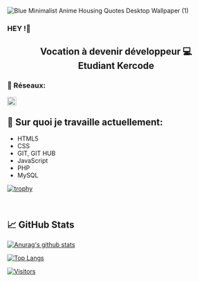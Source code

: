 


![Blue Minimalist Anime Housing Quotes Desktop Wallpaper (1)](https://user-images.githubusercontent.com/107175527/177515064-06a3f1b7-a0c6-422b-a5a8-c6eccb680604.png)

### HEY !👋



<h2 align="center">
Vocation à devenir développeur 💻</br>
Etudiant Kercode

</h2> 


### 🤝 Réseaux:

<a href="https://www.linkedin.com/in/renotewen/"><img align="left" src="https://raw.githubusercontent.com/yushi1007/yushi1007/main/images/linkedin.svg" alt="Yu Shi | LinkedIn" width="21px"/></a>

</br>

## 🔭 Sur quoi je travaille actuellement:

- HTML5
- CSS
- GIT, GIT HUB
- JavaScript
- PHP
- MySQL


[![trophy](https://github-profile-trophy.vercel.app/?username=Pazy0g&theme=onedark)](https://github.com/ryo-ma/github-profile-trophy)


</br>

## 📈 GitHub Stats 

[![Anurag's github stats](https://github-readme-stats.vercel.app/api?username=Pazy0g)](https://github.com/Pazy0g)

[![Top Langs](https://github-readme-stats.vercel.app/api/top-langs/?username=Pazy0g&layout=compact)](https://github.com/Pazy0g)

[![Visitors](https://visitor-badge.glitch.me/badge?page_id=Pazy0g.Pazy0g)]()




